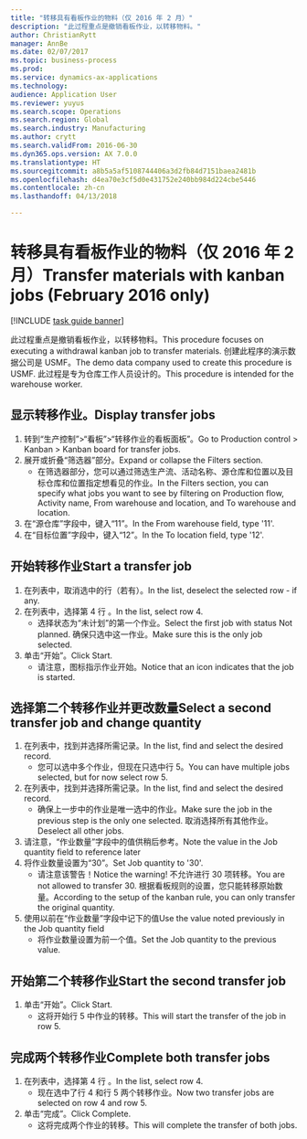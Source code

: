 ```yaml
--- 
title: "转移具有看板作业的物料（仅 2016 年 2 月）"
description: "此过程重点是撤销看板作业，以转移物料。"
author: ChristianRytt
manager: AnnBe
ms.date: 02/07/2017
ms.topic: business-process
ms.prod: 
ms.service: dynamics-ax-applications
ms.technology: 
audience: Application User
ms.reviewer: yuyus
ms.search.scope: Operations
ms.search.region: Global
ms.search.industry: Manufacturing
ms.author: crytt
ms.search.validFrom: 2016-06-30
ms.dyn365.ops.version: AX 7.0.0
ms.translationtype: HT
ms.sourcegitcommit: a8b5a5af5108744406a3d2fb84d7151baea2481b
ms.openlocfilehash: d4ea70e3cf5d0e431752e240bb984d224cbe5446
ms.contentlocale: zh-cn
ms.lasthandoff: 04/13/2018

---
```

# <a name="transfer-materials-with-kanban-jobs-february-2016-only"></a><span data-ttu-id="d32a5-103">转移具有看板作业的物料（仅 2016 年 2 月）</span><span class="sxs-lookup"><span data-stu-id="d32a5-103">Transfer materials with kanban jobs (February 2016 only)</span></span>

[!INCLUDE [task guide banner](../../includes/task-guide-banner.md)]

<span data-ttu-id="d32a5-104">此过程重点是撤销看板作业，以转移物料。</span><span class="sxs-lookup"><span data-stu-id="d32a5-104">This procedure focuses on executing a withdrawal kanban job to transfer materials.</span></span> <span data-ttu-id="d32a5-105">创建此程序的演示数据公司是 USMF。</span><span class="sxs-lookup"><span data-stu-id="d32a5-105">The demo data company used to create this procedure is USMF.</span></span> <span data-ttu-id="d32a5-106">此过程是专为仓库工作人员设计的。</span><span class="sxs-lookup"><span data-stu-id="d32a5-106">This procedure is intended for the warehouse worker.</span></span>


## <a name="display-transfer-jobs"></a><span data-ttu-id="d32a5-107">显示转移作业。</span><span class="sxs-lookup"><span data-stu-id="d32a5-107">Display transfer jobs</span></span>
1. <span data-ttu-id="d32a5-108">转到“生产控制”>“看板”>“转移作业的看板面板”。</span><span class="sxs-lookup"><span data-stu-id="d32a5-108">Go to Production control > Kanban > Kanban board for transfer jobs.</span></span>
2. <span data-ttu-id="d32a5-109">展开或折叠“筛选器”部分。</span><span class="sxs-lookup"><span data-stu-id="d32a5-109">Expand or collapse the Filters section.</span></span>
    * <span data-ttu-id="d32a5-110">在筛选器部分，您可以通过筛选生产流、活动名称、源仓库和位置以及目标仓库和位置指定想看见的作业。</span><span class="sxs-lookup"><span data-stu-id="d32a5-110">In the Filters section, you can specify what jobs you want to see by filtering on Production flow, Activity name, From warehouse and location, and To warehouse and location.</span></span>  
3. <span data-ttu-id="d32a5-111">在“源仓库”字段中，键入“11”。</span><span class="sxs-lookup"><span data-stu-id="d32a5-111">In the From warehouse field, type '11'.</span></span>
4. <span data-ttu-id="d32a5-112">在“目标位置”字段中，键入“12”。</span><span class="sxs-lookup"><span data-stu-id="d32a5-112">In the To location field, type '12'.</span></span>

## <a name="start-a-transfer-job"></a><span data-ttu-id="d32a5-113">开始转移作业</span><span class="sxs-lookup"><span data-stu-id="d32a5-113">Start a transfer job</span></span>
1. <span data-ttu-id="d32a5-114">在列表中，取消选中的行（若有）。</span><span class="sxs-lookup"><span data-stu-id="d32a5-114">In the list, deselect the selected row - if any.</span></span>
2. <span data-ttu-id="d32a5-115">在列表中，选择第 4 行 。</span><span class="sxs-lookup"><span data-stu-id="d32a5-115">In the list, select row 4.</span></span>
    * <span data-ttu-id="d32a5-116">选择状态为“未计划”的第一个作业。</span><span class="sxs-lookup"><span data-stu-id="d32a5-116">Select the first job with status Not planned.</span></span> <span data-ttu-id="d32a5-117">确保只选中这一作业。</span><span class="sxs-lookup"><span data-stu-id="d32a5-117">Make sure this is the only job selected.</span></span>  
3. <span data-ttu-id="d32a5-118">单击“开始”。</span><span class="sxs-lookup"><span data-stu-id="d32a5-118">Click Start.</span></span>
    * <span data-ttu-id="d32a5-119">请注意，图标指示作业开始。</span><span class="sxs-lookup"><span data-stu-id="d32a5-119">Notice that an icon indicates that the job is started.</span></span>  

## <a name="select-a-second-transfer-job-and-change-quantity"></a><span data-ttu-id="d32a5-120">选择第二个转移作业并更改数量</span><span class="sxs-lookup"><span data-stu-id="d32a5-120">Select a second transfer job and change quantity</span></span>
1. <span data-ttu-id="d32a5-121">在列表中，找到并选择所需记录。</span><span class="sxs-lookup"><span data-stu-id="d32a5-121">In the list, find and select the desired record.</span></span>
    * <span data-ttu-id="d32a5-122">您可以选中多个作业，但现在只选中行 5。</span><span class="sxs-lookup"><span data-stu-id="d32a5-122">You can have multiple jobs selected, but for now select row 5.</span></span>  
2. <span data-ttu-id="d32a5-123">在列表中，找到并选择所需记录。</span><span class="sxs-lookup"><span data-stu-id="d32a5-123">In the list, find and select the desired record.</span></span>
    * <span data-ttu-id="d32a5-124">确保上一步中的作业是唯一选中的作业。</span><span class="sxs-lookup"><span data-stu-id="d32a5-124">Make sure the job in the previous step is the only one selected.</span></span> <span data-ttu-id="d32a5-125">取消选择所有其他作业。</span><span class="sxs-lookup"><span data-stu-id="d32a5-125">Deselect all other jobs.</span></span>  
3. <span data-ttu-id="d32a5-126">请注意，“作业数量”字段中的值供稍后参考。</span><span class="sxs-lookup"><span data-stu-id="d32a5-126">Note the value in the Job quantity field to reference later</span></span>
4. <span data-ttu-id="d32a5-127">将作业数量设置为“30”。</span><span class="sxs-lookup"><span data-stu-id="d32a5-127">Set Job quantity to '30'.</span></span>
    * <span data-ttu-id="d32a5-128">请注意该警告！</span><span class="sxs-lookup"><span data-stu-id="d32a5-128">Notice the warning!</span></span> <span data-ttu-id="d32a5-129">不允许进行 30 项转移。</span><span class="sxs-lookup"><span data-stu-id="d32a5-129">You are not allowed to transfer 30.</span></span> <span data-ttu-id="d32a5-130">根据看板规则的设置，您只能转移原始数量。</span><span class="sxs-lookup"><span data-stu-id="d32a5-130">According to the setup of the kanban rule, you can only transfer the original quantity.</span></span>  
5. <span data-ttu-id="d32a5-131">使用以前在“作业数量”字段中记下的值</span><span class="sxs-lookup"><span data-stu-id="d32a5-131">Use the value noted previously in the Job quantity field</span></span>
    * <span data-ttu-id="d32a5-132">将作业数量设置为前一个值。</span><span class="sxs-lookup"><span data-stu-id="d32a5-132">Set the Job quantity to the previous value.</span></span>  

## <a name="start-the-second-transfer-job"></a><span data-ttu-id="d32a5-133">开始第二个转移作业</span><span class="sxs-lookup"><span data-stu-id="d32a5-133">Start the second transfer job</span></span>
1. <span data-ttu-id="d32a5-134">单击“开始”。</span><span class="sxs-lookup"><span data-stu-id="d32a5-134">Click Start.</span></span>
    * <span data-ttu-id="d32a5-135">这将开始行 5 中作业的转移。</span><span class="sxs-lookup"><span data-stu-id="d32a5-135">This will start the transfer of the job in row 5.</span></span>  

## <a name="complete-both-transfer-jobs"></a><span data-ttu-id="d32a5-136">完成两个转移作业</span><span class="sxs-lookup"><span data-stu-id="d32a5-136">Complete both transfer jobs</span></span>
1. <span data-ttu-id="d32a5-137">在列表中，选择第 4 行 。</span><span class="sxs-lookup"><span data-stu-id="d32a5-137">In the list, select row 4.</span></span>
    * <span data-ttu-id="d32a5-138">现在选中了行 4 和行 5 两个转移作业。</span><span class="sxs-lookup"><span data-stu-id="d32a5-138">Now two transfer jobs are selected on row 4 and row 5.</span></span>  
2. <span data-ttu-id="d32a5-139">单击“完成”。</span><span class="sxs-lookup"><span data-stu-id="d32a5-139">Click Complete.</span></span>
    * <span data-ttu-id="d32a5-140">这将完成两个作业的转移。</span><span class="sxs-lookup"><span data-stu-id="d32a5-140">This will complete the transfer of both jobs.</span></span>  


